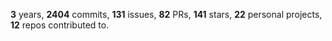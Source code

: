 **3** years, **2404** commits, **131** issues, **82** PRs, **141** stars, **22** personal projects, **12** repos contributed to.
